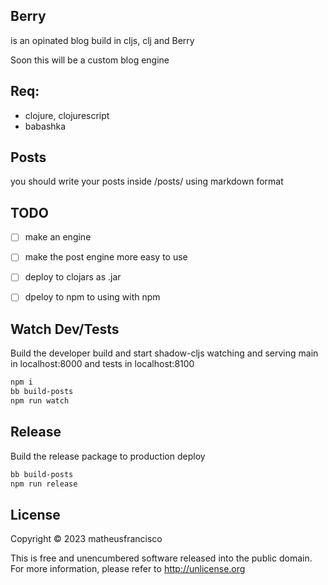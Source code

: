 ## Berry
is an opinated blog build in cljs, clj and Berry

Soon this will be a custom blog engine


## Req:
- clojure, clojurescript
- babashka

## Posts
you should write your posts inside /posts/ using markdown format


## TODO
- [ ] make an engine
- [ ] make the post engine more easy to use
- [ ] deploy to clojars as .jar
- [ ] dpeloy to npm to using with npm


## Watch Dev/Tests

Build the developer build and start shadow-cljs watching and serving main 
in localhost:8000 and tests in localhost:8100

```sh
npm i
bb build-posts
npm run watch
```

## Release
Build the release package to production deploy

```sh
bb build-posts
npm run release
```

## License
Copyright © 2023 matheusfrancisco

This is free and unencumbered software released into the public domain. 
For more information, please refer to http://unlicense.org

